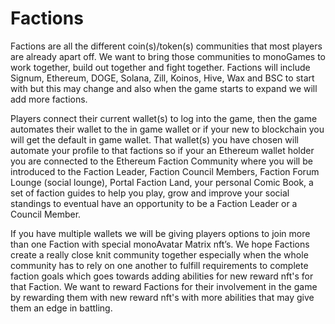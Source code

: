 <h1>Factions</h1>

<p>Factions are all the different coin(s)/token(s) communities that most players are already apart off. We want to bring those communities to monoGames to work together, build out together and fight together. Factions will include Signum, Ethereum, DOGE, Solana, Zill, Koinos, Hive, Wax and BSC to start with but this may change and also when the game starts to expand we will add more factions.</p>

<p>Players connect their current wallet(s) to log into the game, then the game automates their wallet to the in game wallet or if your new to blockchain you will get the default in game wallet. That wallet(s) you have chosen will automate your profile to that factions so if your an Ethereum wallet holder you are connected to the Ethereum Faction Community where you will be introduced to the Faction Leader, Faction Council Members, Faction Forum Lounge (social lounge), Portal Faction Land, your personal Comic Book, a set of faction guides to help you play, grow and improve your social standings to eventual have an opportunity to be a Faction Leader or a Council Member.</p>

<p>If you have multiple wallets we will be giving players options to join more than one Faction with special monoAvatar Matrix nft’s. We hope Factions create a really close knit community together especially when the whole community has to rely on one another to fulfill requirements to complete faction goals which goes towards adding abilities for new reward nft's for that Faction. We want to reward Factions for their involvement in the game by rewarding them with new reward nft's with more abilities that may give them an edge in battling.</p>
